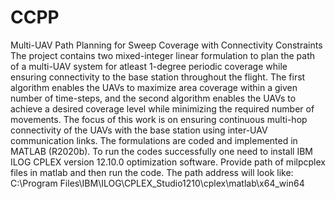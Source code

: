# CCPP
Multi-UAV Path Planning for Sweep Coverage with Connectivity Constraints
The project contains two mixed-integer linear formulation to plan the path of a multi-UAV system for atleast 1-degree periodic coverage while ensuring connectivity to the base station throughout the flight.
The first algorithm enables the UAVs to maximize area coverage within a given number of time-steps, and the second algorithm enables
the UAVs to achieve a desired coverage level while minimizing the required number of movements. The focus of this work is on ensuring continuous multi-hop connectivity of the UAVs with the base station using inter-UAV communication links.
The formulations are coded and implemented in MATLAB (R2020b). To run the codes successfully one need to install IBM ILOG CPLEX version 12.10.0 optimization software. Provide path of milpcplex files in matlab and then run the code. 
The path address will look like: C:\Program Files\IBM\ILOG\CPLEX_Studio1210\cplex\matlab\x64_win64
